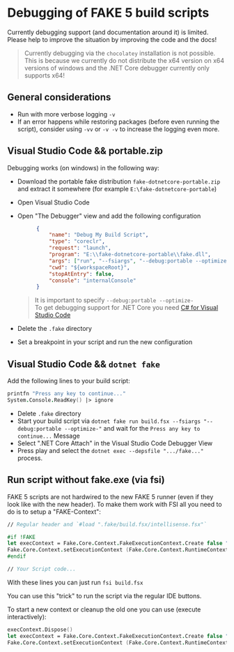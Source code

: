 # Debugging of FAKE 5 build scripts

Currently debugging support (and documentation around it) is limited. Please help to improve the situation by improving the code and the docs!

> Currently debugging via the `chocolatey` installation is not possible. This is because we currently do not distribute the x64 version on x64 versions of windows and the .NET Core debugger currently only supports x64!

## General considerations

- Run with more verbose logging `-v`
- If an error happens while restoring packages (before even running the script), consider using `-vv` or `-v -v` to increase the logging even more.

## Visual Studio Code && portable.zip

Debugging works (on windows) in the following way:

- Download the portable fake distribution `fake-dotnetcore-portable.zip` and extract it somewhere (for example `E:\fake-dotnetcore-portable`)
- Open Visual Studio Code
- Open "The Debugger" view and add the following configuration

  ```json
        {
            "name": "Debug My Build Script",
            "type": "coreclr",
            "request": "launch",
            "program": "E:\\fake-dotnetcore-portable\\fake.dll",
            "args": ["run", "--fsiargs", "--debug:portable --optimize-", "build.fsx"],
            "cwd": "${workspaceRoot}",
            "stopAtEntry": false,
            "console": "internalConsole"
        }
  ```

  > It is important to specify `--debug:portable --optimize-`<br>
  > To get debugging support for .NET Core you need [C# for Visual Studio Code](https://github.com/OmniSharp/omnisharp-vscode) 

- Delete the `.fake` directory
- Set a breakpoint in your script and run the new configuration

## Visual Studio Code && `dotnet fake`

Add the following lines to your build script:

```fsharp
printfn "Press any key to continue..."
System.Console.ReadKey() |> ignore
```

- Delete `.fake` directory
- Start your build script via `dotnet fake run build.fsx --fsiargs "--debug:portable --optimize-"` and wait for the `Press any key to continue...` Message
- Select ".NET Core Attach" in the Visual Studio Code Debugger View
- Press play and select the `dotnet exec --depsfile ".../fake..."` process.

## Run script without fake.exe (via fsi)

FAKE 5 scripts are not hardwired to the new FAKE 5 runner (even if they look like with the new header). To make them work with FSI all you need to do is to setup a "FAKE-Context":

```fsharp
// Regular header and `#load ".fake/build.fsx/intellisense.fsx"`

#if !FAKE
let execContext = Fake.Core.Context.FakeExecutionContext.Create false "build.fsx" []
Fake.Core.Context.setExecutionContext (Fake.Core.Context.RuntimeContext.Fake execContext)
#endif

// Your Script code...
```

With these lines you can just run `fsi build.fsx`

You can use this "trick" to run the script via the regular IDE buttons.

To start a new context or cleanup the old one you can use (execute interactively):

```fsharp
execContext.Dispose()
let execContext = Fake.Core.Context.FakeExecutionContext.Create false "build.fsx" []
Fake.Core.Context.setExecutionContext (Fake.Core.Context.RuntimeContext.Fake execContext)
```
